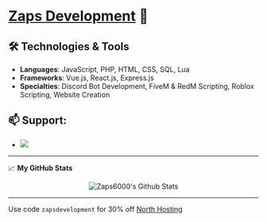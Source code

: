 # [Zaps Development](https://zapsdev.com) 🎄


## 🛠️ Technologies & Tools
- **Languages**: JavaScript, PHP, HTML, CSS, SQL, Lua
- **Frameworks**: Vue.js, React.js, Express.js
- **Specialties**: Discord Bot Development, FiveM & RedM Scripting, Roblox Scripting, Website Creation
  
## 📫 Support:
- [![](https://dcbadge.vercel.app/api/server/cfxdev)](https://discord.gg/cfxdev)


---

📈 **My GitHub Stats**

<div style="display: flex; justify-content: center;">
  <img src="https://github-readme-stats.vercel.app/api?username=Zaps6000&include_all_commits=true&count_private=true&show_icons=true&line_height=20&title_color=7A7ADB&icon_color=2234AE&text_color=D3D3D3&bg_color=0,000000,130F40" alt="Zaps6000's Github Stats">
</div>

--- 
Use code ``zapsdevelopment`` for 30% off
[North Hosting](https://hosting.northhost.fr/)
